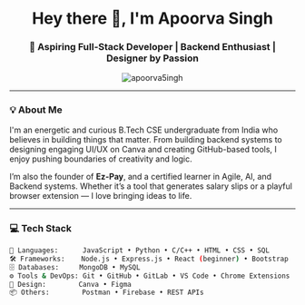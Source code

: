 <h1 align="center">Hey there 👋, I'm Apoorva Singh</h1>
<h3 align="center">🚀 Aspiring Full-Stack Developer | Backend Enthusiast | Designer by Passion</h3>

<p align="center">
  <img src="https://komarev.com/ghpvc/?username=apoorva5ingh&label=Profile%20views&color=0e75b6&style=flat" alt="apoorva5ingh" />
</p>

---

### 💡 About Me
I'm an energetic and curious B.Tech CSE undergraduate from India who believes in building things that matter. From building backend systems to designing engaging UI/UX on Canva and creating GitHub-based tools, I enjoy pushing boundaries of creativity and logic.  

I’m also the founder of **Ez-Pay**, and a certified learner in Agile, AI, and Backend systems. Whether it’s a tool that generates salary slips or a playful browser extension — I love bringing ideas to life.

---

### 💻 Tech Stack
```bash
💼 Languages:      JavaScript • Python • C/C++ • HTML • CSS • SQL  
🛠️ Frameworks:    Node.js • Express.js • React (beginner) • Bootstrap  
🗄️ Databases:     MongoDB • MySQL  
⚙️ Tools & DevOps: Git • GitHub • GitLab • VS Code • Chrome Extensions  
🎨 Design:        Canva • Figma  
📦 Others:        Postman • Firebase • REST APIs
